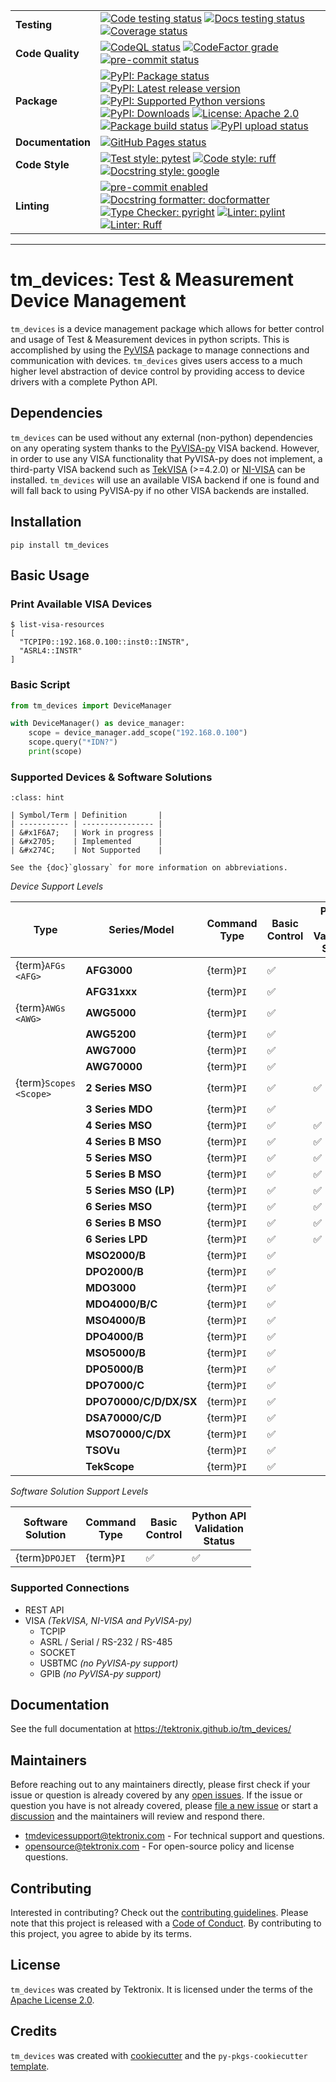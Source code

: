<div class="custom-badge-table">

|                   |                                                                                                                                                                                                                                                                                                                                                                                                                                                                                                                                                                                                                                                                                                                                                                                                                                                                                                                                                                                                                                       |
| ----------------- | ------------------------------------------------------------------------------------------------------------------------------------------------------------------------------------------------------------------------------------------------------------------------------------------------------------------------------------------------------------------------------------------------------------------------------------------------------------------------------------------------------------------------------------------------------------------------------------------------------------------------------------------------------------------------------------------------------------------------------------------------------------------------------------------------------------------------------------------------------------------------------------------------------------------------------------------------------------------------------------------------------------------------------------- |
| **Testing**       | [![Code testing status](https://github.com/tektronix/tm_devices/actions/workflows/test-code.yml/badge.svg?branch=main)](https://github.com/tektronix/tm_devices/actions/workflows/test-code.yml) [![Docs testing status](https://github.com/tektronix/tm_devices/actions/workflows/test-docs.yml/badge.svg?branch=main)](https://github.com/tektronix/tm_devices/actions/workflows/test-docs.yml) [![Coverage status](https://codecov.io/gh/tektronix/tm_devices/branch/main/graph/badge.svg)](https://codecov.io/gh/tektronix/tm_devices)                                                                                                                                                                                                                                                                                                                                                                                                                                                                                            |
| **Code Quality**  | [![CodeQL status](https://github.com/tektronix/tm_devices/actions/workflows/codeql-analysis.yml/badge.svg?branch=main)](https://github.com/tektronix/tm_devices/actions/workflows/codeql-analysis.yml) [![CodeFactor grade](https://www.codefactor.io/repository/github/tektronix/tm_devices/badge)](https://www.codefactor.io/repository/github/tektronix/tm_devices) [![pre-commit status](https://results.pre-commit.ci/badge/github/tektronix/tm_devices/main.svg)](https://results.pre-commit.ci/latest/github/tektronix/tm_devices/main)                                                                                                                                                                                                                                                                                                                                                                                                                                                                                        |
| **Package**       | [![PyPI: Package status](https://img.shields.io/pypi/status/tm_devices?logo=pypi)](https://pypi.org/project/tm_devices/) [![PyPI: Latest release version](https://img.shields.io/pypi/v/tm_devices?logo=pypi)](https://pypi.org/project/tm_devices/) [![PyPI: Supported Python versions](https://img.shields.io/pypi/pyversions/tm_devices?logo=python)](https://pypi.org/project/tm_devices/) [![PyPI: Downloads](https://pepy.tech/badge/tm-devices)](https://pepy.tech/project/tm_devices) [![License: Apache 2.0](https://img.shields.io/pypi/l/tm_devices)](https://tinyurl.com/tek-tm-devices/LICENSE.md) [![Package build status](https://github.com/tektronix/tm_devices/actions/workflows/package-build.yml/badge.svg?branch=main)](https://github.com/tektronix/tm_devices/actions/workflows/package-build.yml) [![PyPI upload status](https://github.com/tektronix/tm_devices/actions/workflows/package-release.yml/badge.svg?branch=main)](https://github.com/tektronix/tm_devices/actions/workflows/package-release.yml) |
| **Documentation** | [![GitHub Pages status](https://github.com/tektronix/tm_devices/actions/workflows/deploy-documentation.yml/badge.svg?branch=main)](https://github.com/tektronix/tm_devices/actions/workflows/deploy-documentation.yml)                                                                                                                                                                                                                                                                                                                                                                                                                                                                                                                                                                                                                                                                                                                                                                                                                |
| **Code Style**    | [![Test style: pytest](https://img.shields.io/badge/test%20style-pytest-blue)](https://github.com/pytest-dev/pytest) [![Code style: ruff](https://img.shields.io/badge/code%20style-ruff-black)](https://docs.astral.sh/ruff/formatter/) [![Docstring style: google](https://img.shields.io/badge/docstring%20style-google-tan)](https://google.github.io/styleguide/pyguide.html)                                                                                                                                                                                                                                                                                                                                                                                                                                                                                                                                                                                                                                                    |
| **Linting**       | [![pre-commit enabled](https://img.shields.io/badge/pre--commit-enabled-brightgreen?logo=pre-commit)](https://github.com/pre-commit/pre-commit) [![Docstring formatter: docformatter](https://img.shields.io/badge/docstring%20formatter-docformatter-tan)](https://github.com/PyCQA/docformatter) [![Type Checker: pyright](https://img.shields.io/badge/type%20checker-pyright-yellowgreen)](https://github.com/RobertCraigie/pyright-python) [![Linter: pylint](https://img.shields.io/badge/linter-pylint-purple)](https://github.com/pylint-dev/pylint) [![Linter: Ruff](https://img.shields.io/badge/linter-ruff-purple)](https://github.com/charliermarsh/ruff)                                                                                                                                                                                                                                                                                                                                                                |

</div>

______________________________________________________________________

# tm_devices: Test & Measurement Device Management

`tm_devices` is a device management package which allows for better
control and usage of Test & Measurement devices in python scripts. This
is accomplished by using the
[PyVISA](https://pyvisa.readthedocs.io/en/latest/) package to manage
connections and communication with devices. `tm_devices` gives users
access to a much higher level abstraction of device control by providing
access to device drivers with a complete Python API.

## Dependencies

`tm_devices` can be used without any external (non-python) dependencies
on any operating system thanks to the
[PyVISA-py](https://pyvisa.readthedocs.io/projects/pyvisa-py/en/latest/)
VISA backend. However, in order to use any VISA functionality that
PyVISA-py does not implement, a third-party VISA backend such as
[TekVISA](https://www.tek.com/en/search?keywords=tekvisa&facets=_templatename%3dsoftware%26parsedsoftwaretype%3dDriver&sort=)
(>=4.2.0) or
[NI-VISA](https://www.ni.com/en-us/support/downloads/drivers/download.ni-visa.html)
can be installed. `tm_devices` will use an available VISA backend if one
is found and will fall back to using PyVISA-py if no other VISA backends
are installed.

## Installation

```console
pip install tm_devices
```

## Basic Usage

### Print Available VISA Devices

```console
$ list-visa-resources
[
  "TCPIP0::192.168.0.100::inst0::INSTR",
  "ASRL4::INSTR"
]
```

### Basic Script

```python
from tm_devices import DeviceManager

with DeviceManager() as device_manager:
    scope = device_manager.add_scope("192.168.0.100")
    scope.query("*IDN?")
    print(scope)
```

### Supported Devices & Software Solutions

```{admonition} Legend
:class: hint

| Symbol/Term | Definition       |
| ----------- | ---------------- |
| &#x1F6A7;   | Work in progress |
| &#x2705;    | Implemented      |
| &#x274C;    | Not Supported    |

See the {doc}`glossary` for more information on abbreviations.
```

<div class="custom-table-center-cells device-support-table" title="Device Support Levels">

<div class="custom-table-title">

_Device Support Levels_

</div>

| Type                   | Series/Model           | Command<br>Type | Basic<br>Control | Python API<br>Validation<br>Status |
|------------------------|------------------------|-----------------|------------------|------------------------------------|
| {term}`AFGs <AFG>`     | **AFG3000**            | {term}`PI`      | &#x2705;         |                                    |
|                        | **AFG31xxx**           | {term}`PI`      | &#x2705;         |                                    |
| {term}`AWGs <AWG>`     | **AWG5000**            | {term}`PI`      | &#x2705;         |                                    |
|                        | **AWG5200**            | {term}`PI`      | &#x2705;         |                                    |
|                        | **AWG7000**            | {term}`PI`      | &#x2705;         |                                    |
|                        | **AWG70000**           | {term}`PI`      | &#x2705;         |                                    |
| {term}`Scopes <Scope>` | **2 Series MSO**       | {term}`PI`      | &#x2705;         | &#x2705;                           |
|                        | **3 Series MDO**       | {term}`PI`      | &#x2705;         |                                    |
|                        | **4 Series MSO**       | {term}`PI`      | &#x2705;         | &#x2705;                           |
|                        | **4 Series B MSO**     | {term}`PI`      | &#x2705;         | &#x2705;                           |
|                        | **5 Series MSO**       | {term}`PI`      | &#x2705;         | &#x2705;                           |
|                        | **5 Series B MSO**     | {term}`PI`      | &#x2705;         | &#x2705;                           |
|                        | **5 Series MSO (LP)**  | {term}`PI`      | &#x2705;         | &#x2705;                           |
|                        | **6 Series MSO**       | {term}`PI`      | &#x2705;         | &#x2705;                           |
|                        | **6 Series B MSO**     | {term}`PI`      | &#x2705;         | &#x2705;                           |
|                        | **6 Series LPD**       | {term}`PI`      | &#x2705;         | &#x2705;                           |
|                        | **MSO2000/B**          | {term}`PI`      | &#x2705;         |                                    |
|                        | **DPO2000/B**          | {term}`PI`      | &#x2705;         |                                    |
|                        | **MDO3000**            | {term}`PI`      | &#x2705;         |                                    |
|                        | **MDO4000/B/C**        | {term}`PI`      | &#x2705;         |                                    |
|                        | **MSO4000/B**          | {term}`PI`      | &#x2705;         |                                    |
|                        | **DPO4000/B**          | {term}`PI`      | &#x2705;         |                                    |
|                        | **MSO5000/B**          | {term}`PI`      | &#x2705;         |                                    |
|                        | **DPO5000/B**          | {term}`PI`      | &#x2705;         |                                    |
|                        | **DPO7000/C**          | {term}`PI`      | &#x2705;         |                                    |
|                        | **DPO70000/C/D/DX/SX** | {term}`PI`      | &#x2705;         |                                    |
|                        | **DSA70000/C/D**       | {term}`PI`      | &#x2705;         |                                    |
|                        | **MSO70000/C/DX**      | {term}`PI`      | &#x2705;         |                                    |
|                        | **TSOVu**              | {term}`PI`      | &#x2705;         |                                    |
|                        | **TekScope**           | {term}`PI`      | &#x2705;         |                                    |

</div>

<div class="custom-table-center-cells device-support-table" title="Software Solution Support Levels">

<div class="custom-table-title">

_Software Solution Support Levels_

</div>

| Software<br>Solution | Command<br>Type | Basic<br>Control | Python API<br>Validation<br>Status |
|----------------------|-----------------|------------------|------------------------------------|
| {term}`DPOJET`       | {term}`PI`      | &#x2705;         | &#x2705;                           |

</div>

### Supported Connections

- REST API
- VISA *(TekVISA, NI-VISA and PyVISA-py)*
  - TCPIP
  - ASRL / Serial / RS-232 / RS-485
  - SOCKET
  - USBTMC *(no PyVISA-py support)*
  - GPIB *(no PyVISA-py support)*

## Documentation

See the full documentation at <https://tektronix.github.io/tm_devices/>

## Maintainers

Before reaching out to any maintainers directly, please first check if
your issue or question is already covered by any [open
issues](https://github.com/tektronix/tm_devices/issues). If the issue or
question you have is not already covered, please [file a new
issue](https://github.com/tektronix/tm_devices/issues/new/choose) or
start a
[discussion](https://github.com/tektronix/tm_devices/discussions) and
the maintainers will review and respond there.

- <tmdevicessupport@tektronix.com> - For technical support and
  questions.
- <opensource@tektronix.com> - For open-source policy and license
  questions.

## Contributing

Interested in contributing? Check out the [contributing
guidelines](https://tinyurl.com/tek-tm-devices/CONTRIBUTING.md). Please
note that this project is released with a [Code of
Conduct](https://tinyurl.com/tek-tm-devices/CODE_OF_CONDUCT.md). By
contributing to this project, you agree to abide by its terms.

## License

`tm_devices` was created by Tektronix. It is licensed under the terms of
the [Apache License 2.0](https://tinyurl.com/tek-tm-devices/LICENSE.md).

## Credits

`tm_devices` was created with
[cookiecutter](https://cookiecutter.readthedocs.io/en/latest/README.html)
and the `py-pkgs-cookiecutter`
[template](https://py-pkgs-cookiecutter.readthedocs.io/en/latest/).
